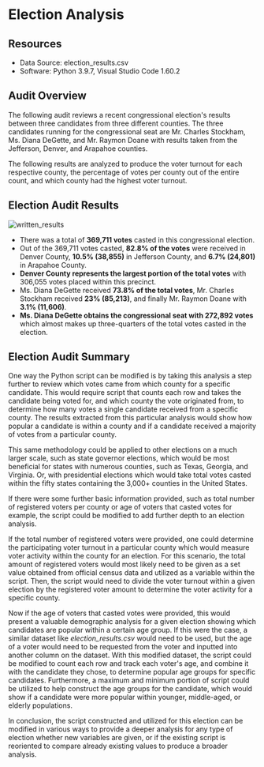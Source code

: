 # Election Analysis

## Resources
- Data Source: election_results.csv
- Software: Python 3.9.7, Visual Studio Code 1.60.2

## Audit Overview
The following audit reviews a recent congressional election's results between three candidates from three different counties. The three candidates running for the congressional seat are Mr. Charles Stockham, Ms. Diana DeGette, and Mr. Raymon Doane with results taken from the Jefferson, Denver, and Arapahoe counties.

The following results are analyzed to produce the voter turnout for each respective county, the percentage of votes per county out of the entire count, and which county had the highest voter turnout.

## Election Audit Results
![written_results](https://user-images.githubusercontent.com/90368828/136684583-2d13b21b-7db2-4fd1-9f6f-7f019a0bc0f8.png)

- There was a total of **369,711 votes** casted in this congressional election.
- Out of the 369,711 votes casted, **82.8% of the votes** were received in Denver County, **10.5% (38,855)** in Jefferson County, and **6.7% (24,801)** in Arapahoe County.
- **Denver County represents the largest portion of the total votes** with 306,055 votes placed within this precinct.
- Ms. Diana DeGette received **73.8% of the total votes**, Mr. Charles Stockham received **23% (85,213)**, and finally Mr. Raymon Doane with **3.1% (11,606)**.
- **Ms. Diana DeGette obtains the congressional seat with 272,892 votes** which almost makes up three-quarters of the total votes casted in the election.

## Election Audit Summary
One way the Python script can be modified is by taking this analysis a step further to review which votes came from which county for a specific candidate. This would require script that counts each row and takes the candidate being voted for, and which county the vote originated from, to determine how many votes a single candidate received from a specific county. The results extracted from this particular analysis would show how popular a candidate is within a county and if a candidate received a majority of votes from a particular county.

This same methodology could be applied to other elections on a much larger scale, such as state governor elections, which would be most beneficial for states with numerous counties, such as Texas, Georgia, and Virginia. Or, with presidential elections which would take total votes casted within the fifty states containing the 3,000+ counties in the United States.

If there were some further basic information provided, such as total number of registered voters per county or age of voters that casted votes for example, the script could be modified to add further depth to an election analysis.

If the total number of registered voters were provided, one could determine the participating voter turnout in a particular county which would measure voter activity within the county for an election. For this scenario, the total amount of registered voters would most likely need to be given as a set value obtained from official census data and utilized as a variable within the script. Then, the script would need to divide the voter turnout within a given election by the registered voter amount to determine the voter activity for a specific county.

Now if the age of voters that casted votes were provided, this would present a valuable demographic analysis for a given election showing which candidates are popular within a certain age group. If this were the case, a similar dataset like *election_results.csv* would need to be used, but the age of a voter would need to be requested from the voter and inputted into another column on the dataset. With this modified dataset, the script could be modified to count each row and track each voter's age, and combine it with the candidate they chose, to determine popular age groups for specific candidates. Furthermore, a maximum and minimum portion of script could be utilized to help construct the age groups for the candidate, which would show if a candidate were more popular within younger, middle-aged, or elderly populations.

In conclusion, the script constructed and utilized for this election can be modified in various ways to provide a deeper analysis for any type of election whether new variables are given, or if the existing script is reoriented to compare already existing values to produce a broader analysis.
